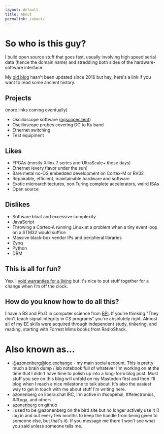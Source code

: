 ```yaml
---
layout: default
title: About
permalink: /about/
---
```


# So who is this guy?

I build open source stuff that goes fast, usually involving high speed serial data (hence the domain name) and
straddling both sides of the hardware-software interface.

My [old blog](http://siliconexposed.blogspot.com/) hasn't been updated since 2016 but hey, here's a link if you want to
read some ancient history.

## Projects

(more links coming eventually)

* Oscilloscope software ([ngscopeclient](https://www.ngscopeclient.org/))
* Oscilloscope probes covering DC to Ku band
* Ethernet switching
* Test equipment

## Likes

* FPGAs (mostly Xilinx 7 series and UltraScale+ these days)
* Ethernet (every flavor under the sun)
* Bare metal no-OS embedded development on Cortex-M or RV32
* Repairable, efficient, maintainable hardware and software
* Exotic microarchitectures, non Turing complete accelerators, weird ISAs
* Open source

## Dislikes

* Software bloat and excessive complexity
* JavaScript
* Throwing a Cortex-A running Linux at a problem when a tiny event loop on a STM32 would suffice
* Massive black-box vendor IPs and peripheral libraries
* Zynq
* Python
* DRM

## This is all for fun?

Yep. I [void warranties for a living](https://ioactive.com/service/full-stack-security-assessments/) but it's nice to
put stuff together for a change when I'm off the clock.

## How do you know how to do all this?

I have a BS and Ph.D in computer science from [RPI](https://www.rpi.edu/). If you're thinking "They don't teach signal
integrity in CS programs" you're absolutely right. Almost all of my EE skills were acquired through independent study,
tinkering, and reading, starting with Forrest Mims books from RadioShack.

# Also known as...

* [@azonenberg@ioc.exchange](https://ioc.exchange/@azonenberg/) - my main social account. This is pretty much a brain
dump / lab notebook full of whatever I'm working on at the time that I didn't have time to polish up into a long-form
blog post. Most stuff you see on this blog will unfold on my Mastodon first and then I'll blog when I reach a nice
milestone to talk about. It's also the easiest way to get in touch with me about stuff I'm writing here.
* azonenberg on libera.chat IRC, I'm active in #scopehal, ##electronics, ##fpga, and others
* [azonenberg](https://github.com/azonenberg/) on github
* I used to be @azonenberg on the bird site but no longer actively use it
(I log in and out every few months to keep the handle from being given to someone else, but that's it). If you message me there I won't see what you said unless someone tells me.
